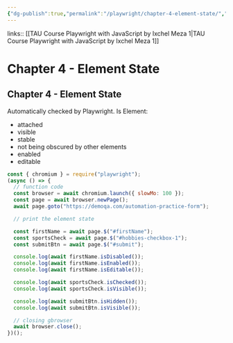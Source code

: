 ```yaml
---
{"dg-publish":true,"permalink":"/playwright/chapter-4-element-state/","tags":["playwright"]}
---
```


links:: [[TAU Course Playwright with JavaScript by Ixchel Meza 1\|TAU Course Playwright with JavaScript by Ixchel Meza 1]]

# Chapter 4 - Element State

## Chapter 4 - Element State

Automatically checked by Playwright. Is Element:

- attached
- visible
- stable
- not being obscured by other elements 
- enabled
- editable

```JavaScript
const { chromium } = require("playwright");
(async () => {
  // function code
  const browser = await chromium.launch({ slowMo: 100 });
  const page = await browser.newPage();
  await page.goto("https://demoqa.com/automation-practice-form");

  // print the element state

  const firstName = await page.$("#firstName");
  const sportsCheck = await page.$("#hobbies-checkbox-1");
  const submitBtn = await page.$("#submit");

  console.log(await firstName.isDisabled());
  console.log(await firstName.isEnabled());
  console.log(await firstName.isEditable());

  console.log(await sportsCheck.isChecked());
  console.log(await sportsCheck.isVisible());

  console.log(await submitBtn.isHidden());
  console.log(await submitBtn.isVisible());

  // closing gbrowser
  await browser.close();
})();

```